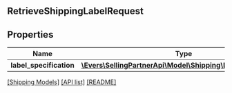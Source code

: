 ## RetrieveShippingLabelRequest

## Properties

Name | Type | Description | Notes
------------ | ------------- | ------------- | -------------
**label_specification** | [**\Evers\SellingPartnerApi\Model\Shipping\LabelSpecification**](LabelSpecification.md) |  |

[[Shipping Models]](../) [[API list]](../../Api) [[README]](../../../README.md)
